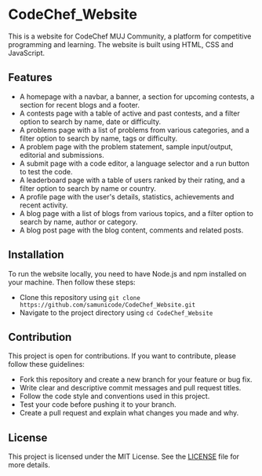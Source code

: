 # CodeChef_Website

This is a website for CodeChef MUJ Community, a platform for competitive programming and learning. The website is built using HTML, CSS and JavaScript.

## Features

- A homepage with a navbar, a banner, a section for upcoming contests, a section for recent blogs and a footer.
- A contests page with a table of active and past contests, and a filter option to search by name, date or difficulty.
- A problems page with a list of problems from various categories, and a filter option to search by name, tags or difficulty.
- A problem page with the problem statement, sample input/output, editorial and submissions.
- A submit page with a code editor, a language selector and a run button to test the code.
- A leaderboard page with a table of users ranked by their rating, and a filter option to search by name or country.
- A profile page with the user's details, statistics, achievements and recent activity.
- A blog page with a list of blogs from various topics, and a filter option to search by name, author or category.
- A blog post page with the blog content, comments and related posts.

## Installation

To run the website locally, you need to have Node.js and npm installed on your machine. Then follow these steps:

- Clone this repository using `git clone https://github.com/samunicode/CodeChef_Website.git`
- Navigate to the project directory using `cd CodeChef_Website`

## Contribution

This project is open for contributions. If you want to contribute, please follow these guidelines:

- Fork this repository and create a new branch for your feature or bug fix.
- Write clear and descriptive commit messages and pull request titles.
- Follow the code style and conventions used in this project.
- Test your code before pushing it to your branch.
- Create a pull request and explain what changes you made and why.

## License

This project is licensed under the MIT License. See the [LICENSE](LICENSE) file for more details.
